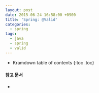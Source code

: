 ```yaml
---
layout: post
date: 2015-06-24 16:58:00 +0900
title: 'Spring: @Valid'
categories:
  - spring
tags:
  - java
  - spring
  - valid
---
```


* Kramdown table of contents
{:toc .toc}

#### 참고 문서

-
